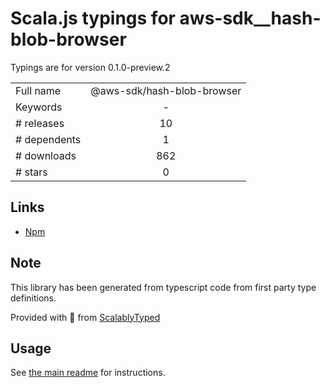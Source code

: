 
# Scala.js typings for aws-sdk__hash-blob-browser

Typings are for version 0.1.0-preview.2



|                    |                 |
| ------------------ | :-------------: |
| Full name          | @aws-sdk/hash-blob-browser |
| Keywords           | - |
| # releases         | 10 |
| # dependents       | 1 |
| # downloads        | 862 |
| # stars            | 0 |

## Links
- [Npm](https://www.npmjs.com/package/%40aws-sdk%2Fhash-blob-browser)
    


## Note
This library has been generated from typescript code from first party type definitions.

Provided with :purple_heart: from [ScalablyTyped](https://github.com/oyvindberg/ScalablyTyped)

## Usage
See [the main readme](../../readme.md) for instructions.


